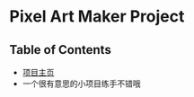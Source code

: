 # Pixel Art Maker Project

## Table of Contents

* [项目主页](https://jiajiafish.github.io/PixelPainter/)
* 一个很有意思的小项目练手不错哦


